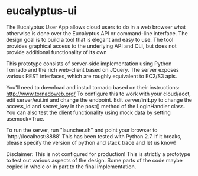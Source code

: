 eucalyptus-ui
=============

The Eucalyptus User App allows cloud users to do in a web browser what otherwise is done over the Eucalyptus API or command-line interface. 
The design goal is to build a tool that is elegant and easy to use. 
The tool provides graphical access to the underlying API and CLI, but does not provide additional functionality of its own

This prototype consists of server-side implementation using Python Tornado and the rich web-client based on JQuery.
The server exposes various REST interfaces, which are roughly equivalent to EC2/S3 apis. 

You'll need to download and install tornado based on their instructions: http://www.tornadoweb.org/
To configure this to work with your cloud/acct, edit server/eui.ini and change the endpoint. Edit server/__init__.py to change the access_id and secret_key in the post() method of the LoginHandler class. You can also test the client functionality using mock data by setting usemock=True.

To run the server, run "launcher.sh" and point your browser to 'http://localhost:8888'
This has been tested with Python 2.7. If it breaks, please specify the version of python and stack trace and let us know!

Disclaimer: This is not configured for production! This is strictly a prototype to test out various aspects of the design. Some parts of the code maybe copied in whole or in part to the final implementation. 
